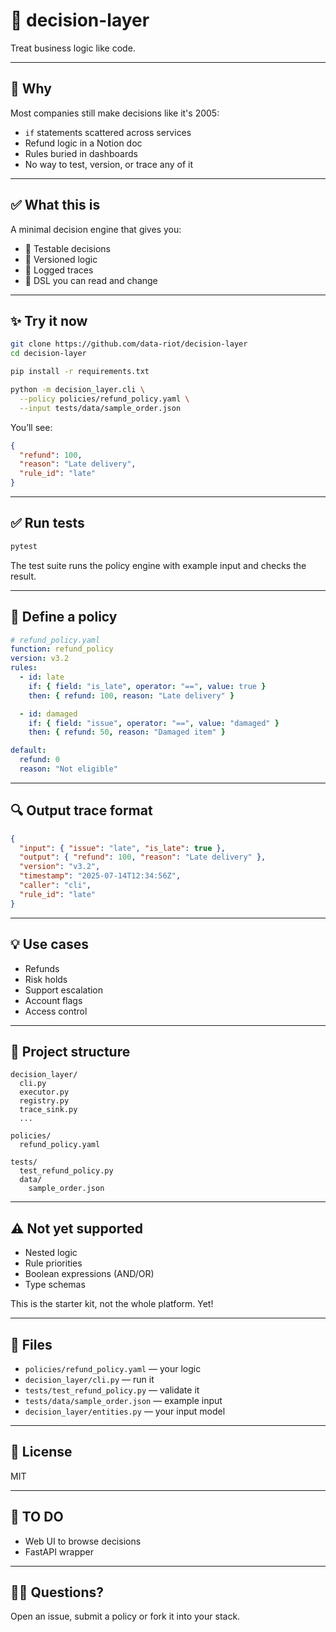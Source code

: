 # 🧠 decision-layer

Treat business logic like code.

---

## 👀 Why

Most companies still make decisions like it's 2005:
- `if` statements scattered across services
- Refund logic in a Notion doc
- Rules buried in dashboards
- No way to test, version, or trace any of it

---

## ✅ What this is

A minimal decision engine that gives you:

- 🧪 Testable decisions
- 🔁 Versioned logic
- 📜 Logged traces
- 🧠 DSL you can read and change

---

## ✨ Try it now

```bash
git clone https://github.com/data-riot/decision-layer
cd decision-layer

pip install -r requirements.txt

python -m decision_layer.cli \
  --policy policies/refund_policy.yaml \
  --input tests/data/sample_order.json
```

You’ll see:

```json
{
  "refund": 100,
  "reason": "Late delivery",
  "rule_id": "late"
}
```

---

## ✅ Run tests

```bash
pytest
```

The test suite runs the policy engine with example input and checks the result.

---

## 🧠 Define a policy

```yaml
# refund_policy.yaml
function: refund_policy
version: v3.2
rules:
  - id: late
    if: { field: "is_late", operator: "==", value: true }
    then: { refund: 100, reason: "Late delivery" }

  - id: damaged
    if: { field: "issue", operator: "==", value: "damaged" }
    then: { refund: 50, reason: "Damaged item" }

default:
  refund: 0
  reason: "Not eligible"
```

---

## 🔍 Output trace format

```json
{
  "input": { "issue": "late", "is_late": true },
  "output": { "refund": 100, "reason": "Late delivery" },
  "version": "v3.2",
  "timestamp": "2025-07-14T12:34:56Z",
  "caller": "cli",
  "rule_id": "late"
}
```

---

## 💡 Use cases

- Refunds
- Risk holds
- Support escalation
- Account flags
- Access control

---

## 🧱 Project structure

```
decision_layer/
  cli.py
  executor.py
  registry.py
  trace_sink.py
  ...

policies/
  refund_policy.yaml

tests/
  test_refund_policy.py
  data/
    sample_order.json
```

---

## ⚠️ Not yet supported

- Nested logic
- Rule priorities
- Boolean expressions (AND/OR)
- Type schemas

This is the starter kit, not the whole platform. Yet!

---

## 📂 Files

- `policies/refund_policy.yaml` — your logic
- `decision_layer/cli.py` — run it
- `tests/test_refund_policy.py` — validate it
- `tests/data/sample_order.json` — example input
- `decision_layer/entities.py` — your input model

---

## 🪪 License

MIT

---

## 🔗 TO DO

- Web UI to browse decisions
- FastAPI wrapper

---

## 🙋‍♂️ Questions?

Open an issue, submit a policy or fork it into your stack.
